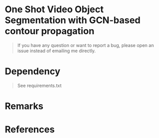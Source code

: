 # One Shot Video Object Segmentation with GCN-based contour propagation

> If you have any question or want to report a bug, please open an issue instead of emailing me directly.




# Dependency
> See requirements.txt

# Remarks


# References
